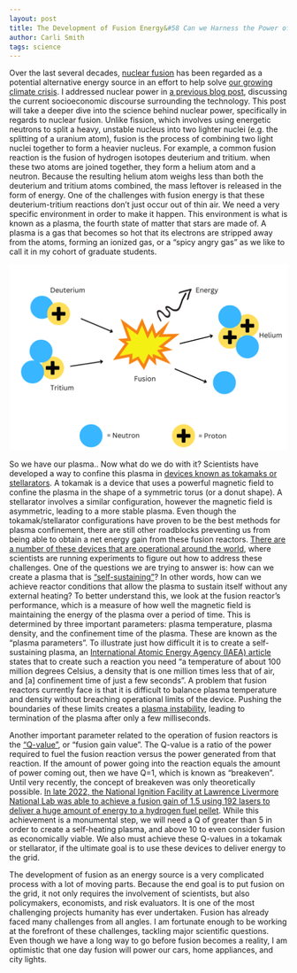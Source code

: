 ```yaml
---
layout: post
title: The Development of Fusion Energy&#58 Can we Harness the Power of the Sun?
author: Carli Smith
tags: science
---
```


Over the last several decades, [nuclear fusion](https://www.iaea.org/newscenter/news/what-is-nuclear-fusion) has been regarded as a potential alternative energy source in an effort to help solve [our growing climate crisis](https://www.ipcc.ch/report/ar6/syr/). I addressed nuclear power in [a previous blog post](https://solariachip.github.io/On-the-social-influence-of-nuclear-power-an-attempt-to-quell-the-skepticism/), discussing the current socioeconomic discourse surrounding the technology. This post will take a deeper dive into the science behind nuclear power, specifically in regards to nuclear fusion. Unlike fission, which involves using energetic neutrons to split a heavy, unstable nucleus into two lighter nuclei (e.g. the splitting of a uranium atom), fusion is the process of combining two light nuclei together to form a heavier nucleus. For example, a common fusion reaction is the fusion of hydrogen isotopes deuterium and tritium. when these two atoms are joined together, they form a helium atom and a neutron. Because the resulting helium atom weighs less than both the deuterium and tritium atoms combined, the mass leftover is released in the form of energy. One of the challenges with fusion energy is that these deuterium-tritium reactions don’t just occur out of thin air. We need a very specific environment in order to make it happen. This environment is what is known as a plasma, the fourth state of matter that stars are made of. A plasma is a gas that becomes so hot that its electrons are stripped away from the atoms, forming an ionized gas, or a “spicy angry gas” as we like to call it in my cohort of graduate students.

<img src='/images/Fusion.png'>

So we have our plasma.. Now what do we do with it? Scientists have developed a way to confine this plasma in [devices known as tokamaks or stellarators](https://www.youtube.com/watch?app=desktop&v=vqmoFzbZYEM). A tokamak is a device that uses a powerful magnetic field to confine the plasma in the shape of a symmetric torus (or a donut shape). A stellarator involves a similar configuration, however the magnetic field is asymmetric, leading to a more stable plasma. Even though the tokamak/stellarator configurations have proven to be the best methods for plasma confinement, there are still other roadblocks preventing us from being able to obtain a net energy gain from these fusion reactors. [There are a number of these devices that are operational around the world](https://www.iter.org/sci/BeyondITER), where scientists are running experiments to figure out how to address these challenges. One of the questions we are trying to answer is: how can we create a plasma that is [“self-sustaining”](https://www.energy.gov/science/doe-explainsburning-plasma)? In other words, how can we achieve reactor conditions that allow the plasma to sustain itself without any external heating? To better understand this, we look at the fusion reactor’s performance, which is a measure of how well the magnetic field is maintaining the energy of the plasma over a period of time. This is determined by three important parameters: plasma temperature, plasma density, and the confinement time of the plasma. These are known as the “plasma parameters”. To illustrate just how difficult it is to create a self-sustaining plasma, an [International Atomic Energy Agency (IAEA) article](https://www.iaea.org/bulletin/burning-plasma) states that to create such a reaction you need “a temperature of about 100 million degrees Celsius, a density that is one million times less that of air, and [a] confinement time of just a few seconds”. A problem that fusion reactors currently face is that it is difficult to balance plasma temperature and density without breaching operational limits of the device. Pushing the boundaries of these limits creates a [plasma instability](https://www.energy.gov/science/fes/articles/taming-plasma-edge-reducing-instabilities-tokamaks), leading to termination of the plasma after only a few milliseconds.

Another important parameter related to the operation of fusion reactors is the [“Q-value”](https://www.iter.org/newsline/-/2845), or “fusion gain value”. The Q-value is a ratio of the power required to fuel the fusion reaction versus the power generated from that reaction. If the amount of power going into the reaction equals the amount of power coming out, then we have Q=1, which is known as “breakeven”. Until very recently, the concept of breakeven was only theoretically possible. [In late 2022, the National Ignition Facility at Lawrence Livermore National Lab was able to achieve a fusion gain of 1.5 using 192 lasers to deliver a huge amount of energy to a hydrogen fuel pellet](https://www.llnl.gov/archive/news/lawrence-livermore-national-laboratory-achieves-fusion-ignition). While this achievement is a monumental step, we will need a Q of greater than 5 in order to create a self-heating plasma, and above 10 to even consider fusion as economically viable. We also must achieve these Q-values in a tokamak or stellarator, if the ultimate goal is to use these devices to deliver energy to the grid.

The development of fusion as an energy source is a very complicated process with a lot of moving parts. Because the end goal is to put fusion on the grid, it not only requires the involvement of scientists, but also policymakers, economists, and risk evaluators. It is one of the most challenging projects humanity has ever undertaken. Fusion has already faced many challenges from all angles. I am fortunate enough to be working at the forefront of these challenges, tackling major scientific questions. Even though we have a long way to go before fusion becomes a reality, I am optimistic that one day fusion will power our cars, home appliances, and city lights.
